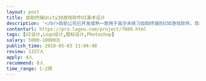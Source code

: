 ```yaml
---                
layout: post       
title: 自助终端Unity3D游戏软件UI美术设计           
description: '</br>目前公司已开发成熟一款用于高尔夫练习自助终端的U3D游戏软件。目前想升级游戏美工以及UI，需要完整的视觉和交互设计。详情请见详细的项目需求</br>'     
contenturl: https://pro.lagou.com/project/7609.html      
tags: [UI设计,Logo设计,图标设计,Photoshop]            
salary: 5000-10000元          
publish_time: 2018-05-03 11:04:48         
review: 1337人                   
apply: 4人                   
recommend: 0人                   
time_range: 1-2周              
---                 
```

